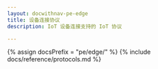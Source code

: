 ```yaml
---
layout: docwithnav-pe-edge
title: 设备连接协议
description: IoT 设备连接支持的 IoT 协议

---
```


{% assign docsPrefix = "pe/edge/" %}
{% include docs/reference/protocols.md %}